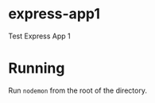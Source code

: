 # express-app1
Test Express App 1

# Running
Run <code>nodemon</code> from the root of the directory.
